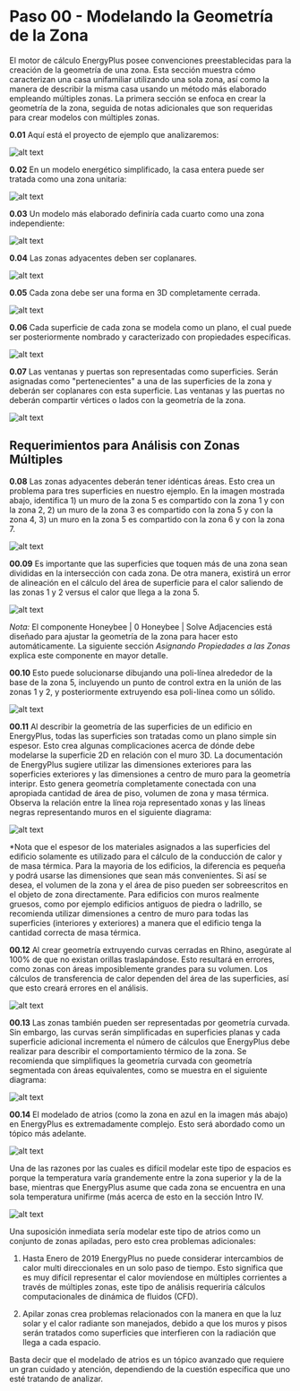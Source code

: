 Paso 00 - Modelando la Geometría de la Zona
==========================================

El motor de cálculo EnergyPlus posee convenciones preestablecidas para la creación de la geometría de una zona. Esta sección muestra cómo caracterizan una casa unifamiliar utilizando una sola zona, así como la manera de describir la misma casa usando un método más elaborado empleando múltiples zonas. La primera sección se enfoca en crear la geometría de la zona, seguida de notas adicionales que son requeridas para crear modelos con múltiples zonas.

**0.01** Aquí está el proyecto de ejemplo que analizaremos:

![alt text](https://user-images.githubusercontent.com/44324576/48569753-de162600-e902-11e8-9be4-cc85de7eee54.jpg)

**0.02** En un modelo energético simplificado, la casa entera puede ser tratada como una zona unitaria:

![alt text](https://user-images.githubusercontent.com/44324576/48569892-38af8200-e903-11e8-8f9e-eed633a5f163.jpg)

**0.03** Un modelo más elaborado definiría cada cuarto como una zona independiente:

![alt text](https://user-images.githubusercontent.com/44324576/48569893-39e0af00-e903-11e8-8f5c-1916fd4197d7.jpg)

**0.04** Las zonas adyacentes deben ser coplanares.

![alt text](https://user-images.githubusercontent.com/44324576/48576313-7bc62100-e914-11e8-9b86-43e400a65c90.jpg)

**0.05** Cada zona debe ser una forma en 3D completamente cerrada.

![alt text](https://user-images.githubusercontent.com/44324576/48571288-c5a80a80-e906-11e8-9341-3ceb166c3f79.jpg)

**0.06** Cada superficie de cada zona se modela como un plano, el cual puede ser posteriormente nombrado y caracterizado con propiedades específicas.

![alt text](https://user-images.githubusercontent.com/44324576/48571833-27b53f80-e908-11e8-82b0-4592fae18767.jpg)

**0.07** Las ventanas y puertas son representadas como superficies. Serán asignadas como "pertenecientes" a una de las superficies de la zona y deberán ser coplanares con esta superficie. Las ventanas y las puertas no deberán compartir vértices o lados con la geometría de la zona.

![alt text](https://user-images.githubusercontent.com/44324576/48570921-c68c6c80-e905-11e8-8a0b-786f44afddfb.jpg)

Requerimientos para Análisis con Zonas Múltiples
------------------------------------------------

**0.08** Las zonas adyacentes deberán tener idénticas áreas. Esto crea un problema para tres superficies en nuestro ejemplo. En la imagen mostrada abajo, identifica 1) un muro de la zona 5 es compartido con la zona 1 y con la zona 2, 2) un muro de la zona 3 es compartido con la zona 5 y con la zona 4, 3) un muro en la zona 5 es compartido con la zona 6 y con la zona 7.

![alt text](https://user-images.githubusercontent.com/44324576/48578327-a23a8b00-e919-11e8-987e-8231ff0f23f9.jpg)

**00.09** Es importante que las superficies que toquen más de una zona sean divididas en la intersección con cada zona. De otra manera, existirá un error de alineación en el cálculo del área de superficie para el calor saliendo de las zonas 1 y 2 versus el calor que llega a la zona 5.

![alt text](https://user-images.githubusercontent.com/44324576/48577773-4a4f5480-e918-11e8-9614-fd894bf00c0f.jpg)

*Nota:* El componente Honeybee | 0 Honeybee | Solve Adjacencies está diseñado para ajustar la geometría de la zona para hacer esto automáticamente. La siguiente sección *Asignando Propiedades a las Zonas* explica este componente en mayor detalle.

**00.10** Esto puede solucionarse dibujando una poli-línea alrededor de la base de la zona 5, incluyendo un punto de control extra en la unión de las zonas 1 y 2, y posteriormente extruyendo esa poli-línea como un sólido.

![alt text](https://user-images.githubusercontent.com/44324576/49099463-cda26b80-f271-11e8-85de-ce351ff72259.jpg)

**00.11** Al describir la geometría de las superficies de un edificio en EnergyPlus, todas las superficies son tratadas como un plano simple sin espesor. Esto crea algunas complicaciones acerca de dónde debe modelarse la superficie 2D en relación con el muro 3D. La documentación de EnergyPlus sugiere utilizar las dimensiones exteriores para las soperficies exteriores y las dimensiones a centro de muro para la geometría interipr. Esto genera geometría completamente conectada con una apropiada cantidad de área de piso, volumen de zona y masa térmica. Observa la relación entre la línea roja representado xonas y las líneas negras representando muros en el siguiente diagrama:

![alt text](https://user-images.githubusercontent.com/44324576/51616959-7c3df200-1f2b-11e9-932d-867f4afe6587.jpg)

*Nota que el espesor de los materiales asignados a las superficies del edificio solamente es utilizado para el cálculo de la conducción de calor y de masa térmica. Para la mayoria de los edificios, la diferencia es pequeña y podrá usarse las dimensiones que sean más convenientes. Si así se desea, el volumen de la zona y el área de piso pueden ser sobreescritos en el objeto de zona directamente. Para edificios con muros realmente gruesos, como por ejemplo edificios antiguos de piedra o ladrillo, se recomienda utilizar dimensiones a centro de muro para todas las superficies (interiores y exteriores) a manera que el edificio tenga la cantidad correcta de masa térmica.

**00.12** Al crear geometría extruyendo curvas cerradas en Rhino, asegúrate al 100% de que no existan orillas traslapándose. Esto resultará en errores, como zonas con áreas imposiblemente grandes para su volumen. Los cálculos de transferencia de calor dependen del área de las superficies, así que esto creará errores en el análisis.

![alt text](https://user-images.githubusercontent.com/44324576/48574730-3b64a400-e910-11e8-8a96-03959e2668c3.jpg)

**00.13** Las zonas también pueden ser representadas por geometría curvada. Sin embargo, las curvas serán simplificadas en superficies planas y cada superficie adicional incrementa el número de cálculos que EnergyPlus debe realizar para describir el comportamiento térmico de la zona. Se recomienda que simplifiques la geometría curvada con geometría segmentada con áreas equivalentes, como se muestra en el siguiente diagrama:

![alt text](https://user-images.githubusercontent.com/44324576/51614761-a345f500-1f26-11e9-9c02-80a9f96d70d0.jpg)

**00.14** El modelado de atrios (como la zona en azul en la imagen más abajo) en EnergyPlus es extremadamente complejo. Esto será abordado como un tópico más adelante.

![alt text](https://user-images.githubusercontent.com/44324576/48573942-26871100-e90e-11e8-8b5e-b6bc956db10c.jpg)

Una de las razones por las cuales es difícil modelar este tipo de espacios es porque la temperatura varía grandemente entre la zona superior y la de la base, mientras que EnergyPlus asume que cada zona se encuentra en una sola temperatura unifirme (más acerca de esto en la sección Intro IV.

![alt text](https://user-images.githubusercontent.com/44324576/48573943-27b83e00-e90e-11e8-919c-aa03bb6f75f0.jpg)

Una suposición inmediata sería modelar este tipo de atrios como un conjunto de zonas apiladas, pero esto crea problemas adicionales:

1. Hasta Enero de 2019 EnergyPlus no puede considerar intercambios de calor multi direccionales en un solo paso de tiempo. Esto significa que es muy difícil representar el calor movíendose en múltiples corrientes a través de múltiples zonas, este tipo de análisis requeriría cálculos computacionales de dinámica de fluidos (CFD).

2. Apilar zonas crea problemas relacionados con la manera en que la luz solar y el calor radiante son manejados, debido a que los muros y pisos serán tratados como superficies que interfieren con la radiación que llega a cada espacio.

Basta decir que el modelado de atrios es un tópico avanzado que requiere un gran cuidado y atención, dependiendo de la cuestión específica que uno esté tratando de analizar.

